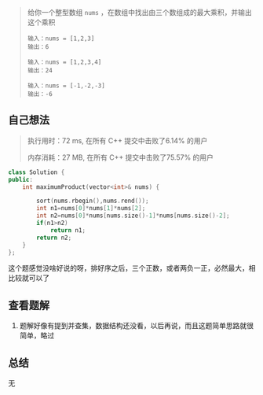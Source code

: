 > 给你一个整型数组 `nums` ，在数组中找出由三个数组成的最大乘积，并输出这个乘积
>
> ```
> 输入：nums = [1,2,3]
> 输出：6
> ```
>
> ```
> 输入：nums = [1,2,3,4]
> 输出：24
> ```
>
> ```
> 输入：nums = [-1,-2,-3]
> 输出：-6
> ```

## 自己想法

> 执行用时：72 ms, 在所有 C++ 提交中击败了6.14% 的用户
>
> 内存消耗：27 MB, 在所有 C++ 提交中击败了75.57% 的用户

```c++
class Solution {
public:
    int maximumProduct(vector<int>& nums) {

        sort(nums.rbegin(),nums.rend());
        int n1=nums[0]*nums[1]*nums[2];
        int n2=nums[0]*nums[nums.size()-1]*nums[nums.size()-2];
        if(n1>n2)  
            return n1;
        return n2;
    }
};
```

这个题感觉没啥好说的呀，排好序之后，三个正数，或者两负一正，必然最大，相比较就可以了

## 查看题解

1. 题解好像有提到并查集，数据结构还没看，以后再说，而且这题简单思路就很简单，略过

## 总结

无